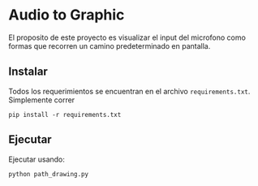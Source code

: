 # Audio to Graphic

El proposito de este proyecto es visualizar el input del microfono como formas que recorren un camino predeterminado en pantalla.


## Instalar

Todos los requerimientos se encuentran en el archivo `requirements.txt`. Simplemente correr

```
pip install -r requirements.txt
```

## Ejecutar

Ejecutar usando:

```
python path_drawing.py
```

